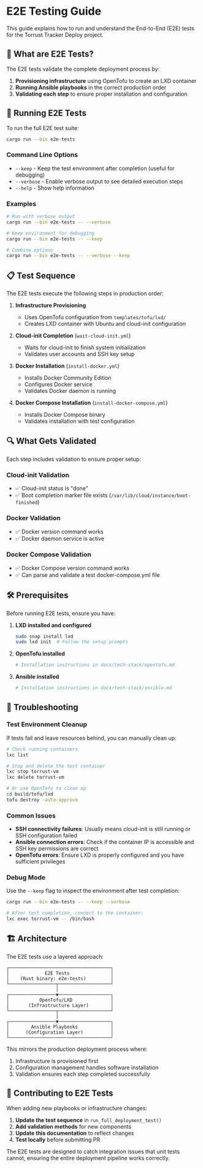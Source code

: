 # E2E Testing Guide

This guide explains how to run and understand the End-to-End (E2E) tests for the Torrust Tracker Deploy project.

## 🧪 What are E2E Tests?

The E2E tests validate the complete deployment process by:

1. **Provisioning infrastructure** using OpenTofu to create an LXD container
2. **Running Ansible playbooks** in the correct production order
3. **Validating each step** to ensure proper installation and configuration

## 🚀 Running E2E Tests

To run the full E2E test suite:

```bash
cargo run --bin e2e-tests
```

### Command Line Options

- `--keep` - Keep the test environment after completion (useful for debugging)
- `--verbose` - Enable verbose output to see detailed execution steps
- `--help` - Show help information

### Examples

```bash
# Run with verbose output
cargo run --bin e2e-tests -- --verbose

# Keep environment for debugging
cargo run --bin e2e-tests -- --keep

# Combine options
cargo run --bin e2e-tests -- --verbose --keep
```

## 📋 Test Sequence

The E2E tests execute the following steps in production order:

1. **Infrastructure Provisioning**

   - Uses OpenTofu configuration from `templates/tofu/lxd/`
   - Creates LXD container with Ubuntu and cloud-init configuration

2. **Cloud-init Completion** (`wait-cloud-init.yml`)

   - Waits for cloud-init to finish system initialization
   - Validates user accounts and SSH key setup

3. **Docker Installation** (`install-docker.yml`)

   - Installs Docker Community Edition
   - Configures Docker service
   - Validates Docker daemon is running

4. **Docker Compose Installation** (`install-docker-compose.yml`)
   - Installs Docker Compose binary
   - Validates installation with test configuration

## 🔍 What Gets Validated

Each step includes validation to ensure proper setup:

### Cloud-init Validation

- ✅ Cloud-init status is "done"
- ✅ Boot completion marker file exists (`/var/lib/cloud/instance/boot-finished`)

### Docker Validation

- ✅ Docker version command works
- ✅ Docker daemon service is active

### Docker Compose Validation

- ✅ Docker Compose version command works
- ✅ Can parse and validate a test docker-compose.yml file

## 🛠️ Prerequisites

Before running E2E tests, ensure you have:

1. **LXD installed and configured**

   ```bash
   sudo snap install lxd
   sudo lxd init  # Follow the setup prompts
   ```

2. **OpenTofu installed**

   ```bash
   # Installation instructions in docs/tech-stack/opentofu.md
   ```

3. **Ansible installed**

   ```bash
   # Installation instructions in docs/tech-stack/ansible.md
   ```

## 🐛 Troubleshooting

### Test Environment Cleanup

If tests fail and leave resources behind, you can manually clean up:

```bash
# Check running containers
lxc list

# Stop and delete the test container
lxc stop torrust-vm
lxc delete torrust-vm

# Or use OpenTofu to clean up
cd build/tofu/lxd
tofu destroy -auto-approve
```

### Common Issues

- **SSH connectivity failures**: Usually means cloud-init is still running or SSH configuration failed
- **Ansible connection errors**: Check if the container IP is accessible and SSH key permissions are correct
- **OpenTofu errors**: Ensure LXD is properly configured and you have sufficient privileges

### Debug Mode

Use the `--keep` flag to inspect the environment after test completion:

```bash
cargo run --bin e2e-tests -- --keep --verbose

# After test completion, connect to the container:
lxc exec torrust-vm -- /bin/bash
```

## 🏗️ Architecture

The E2E tests use a layered approach:

```text
┌─────────────────────────────────────┐
│             E2E Tests               │
│    (Rust binary: e2e-tests)         │
└─────────────────┬───────────────────┘
                  │
┌─────────────────▼───────────────────┐
│           OpenTofu/LXD              │
│       (Infrastructure Layer)        │
└─────────────────┬───────────────────┘
                  │
┌─────────────────▼───────────────────┐
│        Ansible Playbooks            │
│      (Configuration Layer)          │
└─────────────────────────────────────┘
```

This mirrors the production deployment process where:

1. Infrastructure is provisioned first
2. Configuration management handles software installation
3. Validation ensures each step completed successfully

## 📝 Contributing to E2E Tests

When adding new playbooks or infrastructure changes:

1. **Update the test sequence** in `run_full_deployment_test()`
2. **Add validation methods** for new components
3. **Update this documentation** to reflect changes
4. **Test locally** before submitting PR

The E2E tests are designed to catch integration issues that unit tests cannot, ensuring the entire deployment pipeline works correctly.
